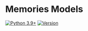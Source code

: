 # Memories Models

[![Python 3.9+](https://img.shields.io/badge/python-3.9+-blue.svg)](https://www.python.org/downloads/)
[![Version](https://img.shields.io/badge/version-2.0.6-blue.svg)](https://github.com/Vortx-AI/memories-dev/releases/tag/v2.0.6) 